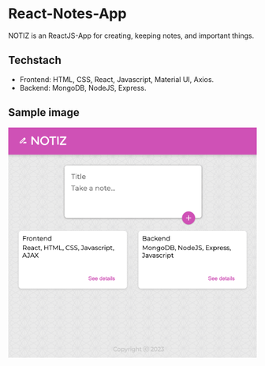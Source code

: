 # React-Notes-App
NOTIZ is an ReactJS-App for creating, keeping notes, and important things. 

## Techstach
* Frontend: HTML, CSS, React, Javascript, Material UI, Axios.
* Backend: MongoDB, NodeJS, Express.

## Sample image
![app](/img/notiz-app.png 'apü')

